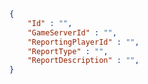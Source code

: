 ```csharp
```

```json
{
	"Id" : "",
	"GameServerId" : "",
	"ReportingPlayerId" : "",
	"ReportType" : "",
	"ReportDescription" : "",
}
```